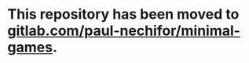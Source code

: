 # This repository has been moved to [gitlab.com/paul-nechifor/minimal-games](http://gitlab.com/paul-nechifor/minimal-games).